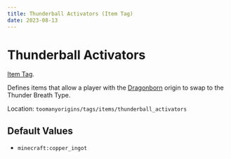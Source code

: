 ```yaml
---
title: Thunderball Activators (Item Tag)
date: 2023-08-13
---
```

# Thunderball Activators

[Item Tag](../tags.md).

Defines items that allow a player with the [Dragonborn](../../origins/toomanyorigins/dragonborn.md) origin to swap to the Thunder Breath Type.

Location: `toomanyorigins/tags/items/thunderball_activators`

## Default Values
- `minecraft:copper_ingot`